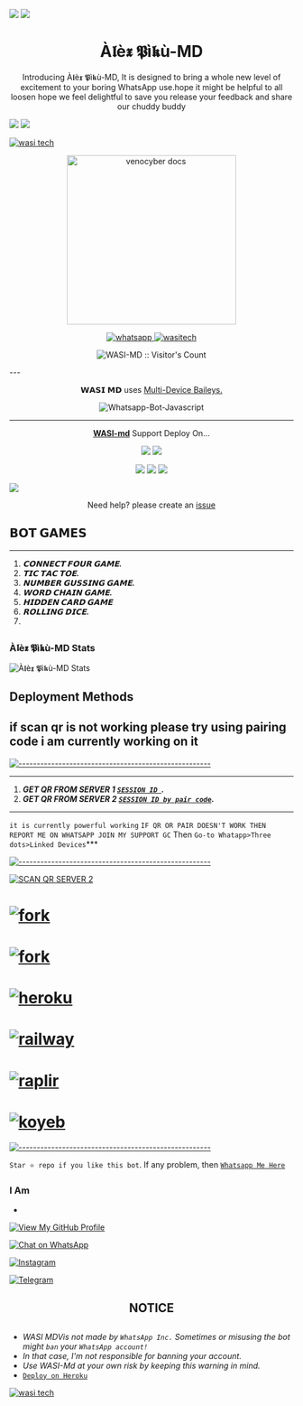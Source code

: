<a><img src='https://i.imgur.com/LyHic3i.gif'/></a>
<a><img src='https://i.imgur.com/LyHic3i.gif'/></a>
<h1 align="center"> À𝖑è𝖝 𝕻ì𝖐ù-MD </h1> 
<p align="center"> Introducing À𝖑è𝖝 𝕻ì𝖐ù-MD, It is designed to bring a whole new level of excitement to your boring WhatsApp use.hope it might be helpful to all loosen hope we feel delightful to save you release your feedback and share our chuddy buddy </p>
<a><img src='https://i.imgur.com/LyHic3i.gif'/></a>
<a><img src='https://i.imgur.com/LyHic3i.gif'/></a>


[![wasi tech](https://readme-typing-svg.demolab.com?font=Anton&size=30&pause=998&color=008000&background=F7F2F20A&vCenter=true&random=false&width=465&lines=Hello+Everyone%F0%9F%91%8B!;thank+you+for+visiting+my+Repo;I+am+WASI+admin+founder+of+this;project;and+creator+too;i'm+looking+forwad+for+your+feedback;love+you+💖+🫂+💕;please!!;read+carefully+this+document;we+are+not+responsible+for+any;faults+or+mistakes+done;by+misbehaving+this+app+😕🙃)](https://github.com/Kingjux)


<p align="center">
  <a href="https://github.com/wasixd/WASI-MD">
    <img alt="venocyber docs" height="300" src="https://telegra.ph/file/31bd0d4a7700c06563a33.jpg">
  </a>
</p>
    
   
   
<p align="center">
  <a href="https://wa.me/+923135673658?text=Hi+Bro--+I+Need+Help.+I+messaged+you+from+WASI-md+Repo" target="_blank">
    <img alt="whatsapp" src="https://img.shields.io/badge/ Whatsapp -25D366?style=for-the-badge&logo=whatsapp&logoColor=green" />
 
  <a aria-label="wasi-md is free to use" href="https://github.com/wasixd/WASI-MD" target="_blank">
    <img alt="wasitech" src="https://img.shields.io/youtube/channel/subscribers/UCU071AMRqcd5mfTdCgJFwPg" target="_blank" />
  </a>

</p>
<p align="center"><img src="https://profile-counter.glitch.me/{wasixd}/count.svg" alt="WASI-MD :: Visitor's Count" /></p>
---




<p align="center"> 𝗪𝗔𝗦𝗜 𝗠𝗗 uses
  <a href="https://github.com/adiwajshing/Baileys">Multi-Device Baileys.</a>
</p>
<p align="center">
  <img title="Whatsapp-Bot-Javascript" src="https://img.shields.io/badge/Javascript-363303?style=for-the-badge&logo=javascript&logoColor=c6c631"></img>
</p>

---

<p align="center">
  <a href="https://github.com/wasixd/WASI-MD"><b>WASI-md</b></a> Support Deploy On...
</p>

<p align="center">
  <a href="https://github.com/kingjux/venocyber-Md/blob/main/temp/deploy-on-vps.md"><img src="https://img.shields.io/badge/self hosting-3d1513?style=for-the-badge&logo=serverless&logoColor=FD5750"></a>
  <a href="https://railway.app/template/GZOvIe?referralCode=wVDLrh"><img src="https://img.shields.io/badge/railway-3e164f?style=for-the-badge&logo=railway&logoColor=0B0D0E"></a>
</p>
<p align="center">
  <a href="https://dashboard.heroku.com/new?template=https%3A%2F%2Fgithub.com%2Fkingjux%2Fvenocyber-md"><img src="https://img.shields.io/badge/heroku-9d7acc?style=for-the-badge&logo=heroku&logoColor=430098"></a>
  <a href="https://venocyber-web01.vercel.app/replit.html"><img src="https://img.shields.io/badge/replit-253c99?style=for-the-badge&logo=replit&logoColor=F26207"></a>
  <a href="https://app.koyeb.com/apps/deploy?type=git&repository=github.com/Kingjux/Venocyber-md-md&branch=main&env[SESSION_ID]&env[OWNER_NUMBER]=255698101622&env[MONGODB_URI]&&env[OWNER_NAME]=venocyber ᴛᴇᴄʜ&env[KOYEB_API]&env[PREFIX]=.&env[WAPRESENCE]&env[AUTO_READ_STATUS]=true&env[DISABLE_PM]=false&env[PACK_AUTHER]=whatsapp+bot&env[PACK_NAME]=Venocyber ᴛᴇᴄʜ&env[STYLE]=0&env[MODE]=private&env[READ_MESSAGE]=false&env[THEME]=VENOCYBER&env[WARN_COUNT]=3&env[BLOCK_JID]=null&env[TIME_ZONE]=Africa/Dodoma&name=Venocyber-tech&env[KOYEB_NAME]=Venocyber-md&env[SUDO]=null&env[THUMB_IMAGE]=https://telegra.ph/file/ecb1a11c450276bf7d396.jpg"><img src="https://img.shields.io/badge/koyeb-033604?style=for-the-badge&logo=koyeb&logoColor=white"></a>
</p>
  <a href="https://youtu.be/3NdJb6_1cJM"><img src="https://img.shields.io/badge/CodeSpace-green?colorA=%23ff000&colorB=%23017e40&style=for-the-badge&logo=git&logoColor=white"></a>
</p>
<p align="center">Need help? please create an <a href="https://github.com/Kingjux/Venocyber-md/issues">issue</a></p>

 



## 𝗕𝗢𝗧 𝗚𝗔𝗠𝗘𝗦
---
1. ***𝗖𝗢𝗡𝗡𝗘𝗖𝗧 𝗙𝗢𝗨𝗥 𝗚𝗔𝗠𝗘.***
2.  ***𝗧𝗜𝗖 𝗧𝗔𝗖 𝗧𝗢𝗘.***
3.  ***𝗡𝗨𝗠𝗕𝗘𝗥 𝗚𝗨𝗦𝗦𝗜𝗡𝗚 𝗚𝗔𝗠𝗘.***
4.  ***𝗪𝗢𝗥𝗗 𝗖𝗛𝗔𝗜𝗡 𝗚𝗔𝗠𝗘.***
5.  ***𝗛𝗜𝗗𝗗𝗘𝗡 𝗖𝗔𝗥𝗗 𝗚𝗔𝗠𝗘***
6.  ***𝗥𝗢𝗟𝗟𝗜𝗡𝗚 𝗗𝗜𝗖𝗘.***
7.  
##


 



<h3>À𝖑è𝖝 𝕻ì𝖐ù-MD Stats</h3>

![À𝖑è𝖝 𝕻ì𝖐ù-MD Stats](https://github-readme-stats.vercel.app/api/pin/?username=piku090909&repo=WASI-MD&show_owner=true&theme=dark)


    
   
## Deployment Methods
if scan qr is not working please try using pairing code i am currently working on it
---
[![-----------------------------------------------------](https://raw.githubusercontent.com/andreasbm/readme/master/assets/lines/colored.png)](#table-of-contents)

---
1. ***GET QR FROM SERVER 1 [`SESSION ID `](https://pair-qr-wasi-md.onrender.com).***
2.  ***GET QR FROM SERVER 2 [`SESSION ID by pair code`](https://pair-qr-wasi-md.onrender.com).***
---
`it is currently powerful working` `IF QR OR PAIR DOESN'T WORK THEN REPORT ME ON WHATSAPP JOIN MY SUPPORT GC`
Then `Go-to Whatapp>Three dots>Linked Devices`***

[![-----------------------------------------------------](https://raw.githubusercontent.com/andreasbm/readme/master/assets/lines/colored.png)](#table-of-contents)

<a href="https://pair-qr-wasi-md.onrender.com"><img title="SCAN QR SERVER 2" src="https://img.shields.io/badge/GET SESSION-h?color=darkblue&style=for-the-badge&logo=msi"></a>
  # <a href="https://pair-qr-wasi-md.onrender.com"><img title="fork" src="https://img.shields.io/badge/pair code -h?color=darkblue&style=for-the-badge&logo=msi"></a>

# <a href="https://github.com/wasixd/WASI-MD/fork"><img title="fork" src="https://img.shields.io/badge/FORK THIS REPO-h?color=darkblue&style=for-the-badge&logo=msi"></a>
# <a href="https://dashboard.heroku.com/new?template=https://github.com/Piku090909/alexpiku.git"><img title="heroku" src="https://img.shields.io/badge/DEPLOY ON HEROKU-h?color=darkblue&style=for-the-badge&logo=msi"></a>
# <a href="https://railway.app/template/tM2McB?referralCode=v7Xehd"><img title="railway" src="https://img.shields.io/badge/DEPLOY ON RAILWAY-h?color=darkblue&style=for-the-badge&logo=msi"></a>
# <a href="(https://replit.com/github/wasixd/WASI-MD"><img title="raplir" src="https://img.shields.io/badge/RAPLIT-h?color=darkblue&style=for-the-badge&logo=msi"></a>
# <a href="https://wasimd-9dedcea2edba.herokuapp.com/"><img title="koyeb" src="https://img.shields.io/badge/DEPLOY ON KYOEB-h?color=darkblue&style=for-the-badge&logo=msi"></a>

[![-----------------------------------------------------](https://raw.githubusercontent.com/andreasbm/readme/master/assets/lines/colored.png)](#table-of-contents)



 `Star ⭐ repo if you like this bot`.
 If any problem, then [`Whatsapp Me Here`](https://wa.me/message/THZ3I25BYZM2E1)


### I Am
- 
[![View My GitHub Profile](https://img.shields.io/badge/GitHub-Profile-blue?logo=github)](https://github.com/Itxxwasi)

[![Chat on WhatsApp](https://img.shields.io/badge/WhatsApp-Chat-green?logo=whatsapp)](https://wa.me/+923192173398)

[![Instagram](https://img.shields.io/badge/Instagram-Profile-orange?style=flat-square&logo=instagram)](https://www.instagram.com/itx_mee_wasi)

[![Telegram](https://img.shields.io/badge/Telegram-Profile-blue?style=flat-square&logo=telegram)](https://t.me/@itxwasi)



<h2 align="center">  NOTICE
</h2>
   
## 
- *WASI MDVis not made by `WhatsApp Inc.` Sometimes or misusing the bot might `ban` your `WhatsApp account!`*
- *In that case, I'm not responsible for banning your account.*
- *Use WASI-Md at your own risk by keeping this warning in mind.*
- [`Deploy on Heroku`]( https://dashboard.heroku.com/new?template=https://github.com/wasixd/WASI-MD)

[![wasi tech](https://readme-typing-svg.demolab.com?font=Anton&size=30&pause=998&color=F51FFF&background=F7F2F20A&vCenter=true&random=false&width=465&lines=thank+you%F0%9F%91%8B!;for+using+WASI+MD;🙏;🙏+✍🏾;🥰)](https://github.com/wasixd)

